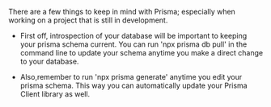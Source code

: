 There are a few things to keep in mind with Prisma; especially when working on a project that is still in development.

- First off, introspection of your database will be important to keeping your prisma schema current. You can
run 'npx prisma db pull' in the command line to update your schema anytime you make a direct change to your
database.

- Also,remember to run 'npx prisma generate' anytime you edit your prisma schema. This way you can automatically
update your Prisma Client library as well.